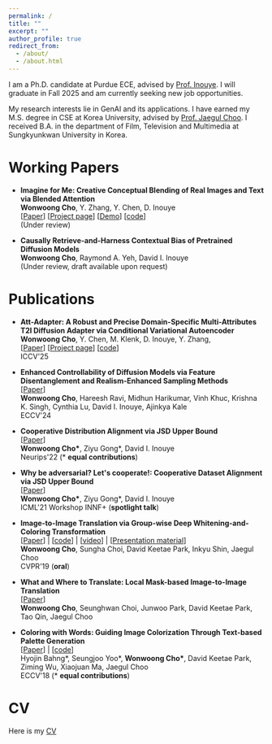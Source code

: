 ```yaml
---
permalink: /
title: ""
excerpt: ""
author_profile: true
redirect_from: 
  - /about/
  - /about.html
---
```


I am a Ph.D. candidate at Purdue ECE, advised by [Prof. Inouye](https://www.davidinouye.com/). I will graduate in Fall 2025 and am currently seeking new job opportunities. 

My research interests lie in GenAI and its applications. I have earned my M.S. degree in CSE at Korea University, advised by [Prof. Jaegul Choo](https://sites.google.com/site/jaegulchoo/). I received B.A. in the department of Film, Television and Multimedia at Sungkyunkwan University in Korea. 


Working Papers
======

- **Imagine for Me: Creative Conceptual Blending of Real Images and Text via Blended Attention** <br/>
**Wonwoong Cho**, Y. Zhang, Y. Chen, D. Inouye <br/>
[[Paper](https://arxiv.org/pdf/2506.24085)] [[Project page](https://imagineforme.github.io/)] [[Demo](https://huggingface.co/spaces/WonwoongCho/IT-Blender)] [[code](https://github.com/WonwoongCho/IT-Blender)] <br/>
(Under review) <br/>


- **Causally Retrieve-and-Harness Contextual Bias of Pretrained Diffusion Models** <br/>
**Wonwoong Cho**, Raymond A. Yeh, David I. Inouye <br/>
(Under review, draft available upon request) <br/>


Publications
======
- **Att-Adapter: A Robust and Precise Domain-Specific Multi-Attributes T2I Diffusion Adapter via Conditional Variational Autoencoder** <br/>
**Wonwoong Cho**, Y. Chen, M. Klenk, D. Inouye, Y. Zhang, <br/>
[[Paper](https://arxiv.org/abs/2503.11937)] [[Project page](https://tri-mac.github.io/att-adapter/)] [[code](https://github.com/WonwoongCho/Att-Adapter)]  <br/>
ICCV'25 <br/>


- **Enhanced Controllability of Diffusion Models via Feature Disentanglement and Realism-Enhanced Sampling Methods** <br/>
[[Paper](https://arxiv.org/abs/2302.14368)] <br/>
**Wonwoong Cho**, Hareesh Ravi, Midhun Harikumar, Vinh Khuc, Krishna K. Singh, Cynthia Lu, David I. Inouye, Ajinkya Kale<br/>
ECCV'24 <br/>

- **Cooperative Distribution Alignment via JSD Upper Bound** <br/>
[[Paper](https://arxiv.org/abs/2207.02286)] <br/>
**Wonwoong Cho\***, Ziyu Gong\*, David I. Inouye<br/>
Neurips'22 (\* **equal contributions**)<br/>


- **Why be adversarial? Let's cooperate!: Cooperative Dataset Alignment via JSD Upper Bound** <br/>
[[Paper](https://openreview.net/forum?id=_l8XYZe88K4)] <br/>
**Wonwoong Cho\***, Ziyu Gong\*, David I. Inouye<br/>
ICML'21 Workshop INNF+ (**spotlight talk**)<br/>


- **Image-to-Image Translation via Group-wise Deep Whitening-and-Coloring Transformation** <br/>
[[Paper](https://arxiv.org/abs/1812.09912)] | [[code](https://github.com/WonwoongCho/GDWCT)] | [[video](https://youtu.be/PzALQZOy09c?t=364)] | [[Presentation material](https://drive.google.com/open?id=1Kkk0eYMV-ntqrCvb2vmdPSkZqla5Ix4W)]<br/>
**Wonwoong Cho**, Sungha Choi, David Keetae Park, Inkyu Shin, Jaegul Choo<br/>
CVPR'19 (**oral**)<br/>

- **What and Where to Translate: Local Mask-based Image-to-Image Translation** <br/>
[[Paper](https://arxiv.org/abs/1906.03598)]<br/>
**Wonwoong Cho**, Seunghwan Choi, Junwoo Park, David Keetae Park, Tao Qin, Jaegul Choo<br/>

- **Coloring with Words: Guiding Image Colorization Through Text-based Palette Generation**<br/>
[[Paper](https://arxiv.org/abs/1804.04128)] | [[code](https://github.com/awesome-davian/Text2Colors)]<br/>
Hyojin Bahng\*, Seungjoo Yoo\*, **Wonwoong Cho\***, David Keetae Park, Ziming Wu, Xiaojuan Ma, Jaegul Choo<br/>
ECCV'18 (\* **equal contributions**)<br/>




<!-- | <figure style="width: 120px"> <img src="{{ site.url }}{{ site.baseurl }}/images/cycada.jpg" alt=""> </figure> | **CyCADA: Cycle-Consistent Adversarial Domain Adaptation**<br/>Judy Hoffman, Eric Tzeng, **Taesung Park**, Jun-Yan Zhu, Phillip Isola, Kate Saenko, Alexei Efros, Trevor Darrell<br/>ICML 2018<br/>[paper](https://arxiv.org/pdf/1711.03213.pdf) \| [code](https://github.com/jhoffman/cycada_release) | -->
<!-- | <figure style="width: 120px"> <img src="{{ site.url }}{{ site.baseurl }}/images/humanioc.png" alt=""> </figure> |  **Inverse Optimal Control for Humanoid Locomotion**<br/>**Taesung Park**, Sergey Levine<br/>RSS Workshop on Inverse Optimal Control & Robotic Learning from Demonstration, 2013<br/>[Paper]({{ site.url }}{{ site.baseurl }}/files/humanioc.pdf)| -->


CV
======

Here is my [CV](https://drive.google.com/file/d/1zXnInUXTyLw7Cgm4QfZbLByS-q2TSJOL/view?usp=share_link)

<!-- Here's my [CV]({{ site.url }}{{ site.baseurl }}/files/CV_TaesungPark_20190318.pdf) -->
